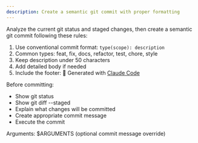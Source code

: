```yaml
---
description: Create a semantic git commit with proper formatting
---
```


Analyze the current git status and staged changes, then create a semantic git commit following these rules:

1. Use conventional commit format: `type(scope): description`
2. Common types: feat, fix, docs, refactor, test, chore, style
3. Keep description under 50 characters
4. Add detailed body if needed
5. Include the footer: 🤖 Generated with [Claude Code](https://claude.ai/code)

Before committing:
- Show git status
- Show git diff --staged 
- Explain what changes will be committed
- Create appropriate commit message
- Execute the commit

Arguments: $ARGUMENTS (optional commit message override)